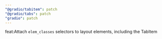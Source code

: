 ```yaml
---
"@gradio/tabitem": patch
"@gradio/tabs": patch
"gradio": patch
---
```


feat:Attach `elem_classes` selectors to layout elements, including the TabItem
